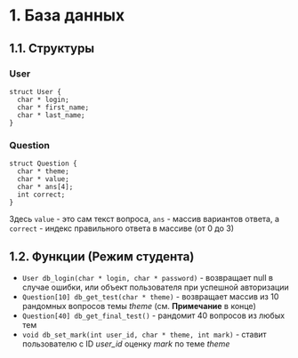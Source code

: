 # 1. База данных
## 1.1. Cтруктуры
### User
```
struct User {
  char * login;
  char * first_name;
  char * last_name;
}
```
### Question
```
struct Question {
  char * theme;
  char * value;
  char * ans[4];
  int correct;
}
```
Здесь `value` - это сам текст вопроса, `ans` - массив вариантов ответа, а `correct` - индекс правильного ответа в массиве (от 0 до 3)

## 1.2. Функции (Режим студента)

- `User db_login(char * login, char * password)` - возвращает null в случае ошибки, или объект пользователя при успешной авторизации
- `Question[10] db_get_test(char * theme)` - возвращает массив из 10 рандомных вопросов темы *theme* (см. **Примечание** в конце)
- `Question[40] db_get_final_test()` - рандомит 40 вопросов из любых тем
- `void db_set_mark(int user_id, char * theme, int mark)` - ставит пользователю с ID *user_id* оценку *mark* по теме *theme*
